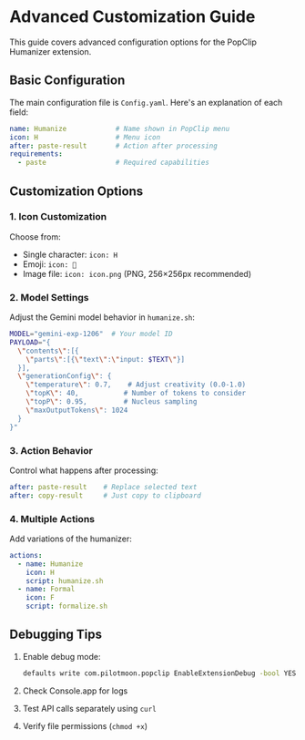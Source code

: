 # Advanced Customization Guide

This guide covers advanced configuration options for the PopClip Humanizer extension.

## Basic Configuration

The main configuration file is `Config.yaml`. Here's an explanation of each field:

```yaml
name: Humanize            # Name shown in PopClip menu
icon: H                   # Menu icon
after: paste-result       # Action after processing
requirements:
  - paste                 # Required capabilities
```

## Customization Options

### 1. Icon Customization
Choose from:
- Single character: `icon: H`
- Emoji: `icon: 💬`
- Image file: `icon: icon.png` (PNG, 256×256px recommended)

### 2. Model Settings
Adjust the Gemini model behavior in `humanize.sh`:

```bash
MODEL="gemini-exp-1206"  # Your model ID
PAYLOAD="{
  \"contents\":[{
    \"parts\":[{\"text\":\"input: $TEXT\"}]
  }],
  \"generationConfig\": {
    \"temperature\": 0.7,    # Adjust creativity (0.0-1.0)
    \"topK\": 40,           # Number of tokens to consider
    \"topP\": 0.95,         # Nucleus sampling
    \"maxOutputTokens\": 1024
  }
}"
```

### 3. Action Behavior
Control what happens after processing:
```yaml
after: paste-result    # Replace selected text
after: copy-result     # Just copy to clipboard
```

### 4. Multiple Actions
Add variations of the humanizer:
```yaml
actions:
  - name: Humanize
    icon: H
    script: humanize.sh
  - name: Formal
    icon: F
    script: formalize.sh
```

## Debugging Tips

1. Enable debug mode:
   ```bash
   defaults write com.pilotmoon.popclip EnableExtensionDebug -bool YES
   ```

2. Check Console.app for logs
3. Test API calls separately using `curl`
4. Verify file permissions (`chmod +x`)